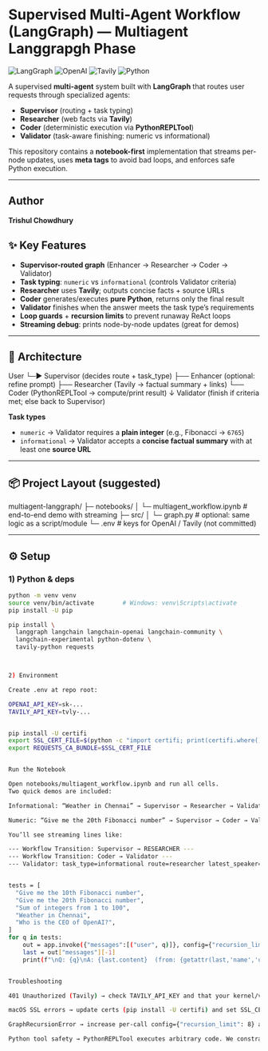 # Supervised Multi-Agent Workflow (LangGraph) — **Multiagent Langgrapgh Phase**

![LangGraph](https://img.shields.io/badge/LangGraph-multiagent-blue)
![OpenAI](https://img.shields.io/badge/OpenAI-gpt--4o--mini-412991?logo=openai)
![Tavily](https://img.shields.io/badge/Tavily-Search-orange)
![Python](https://img.shields.io/badge/Python-3.10+-3776AB?logo=python)

A supervised **multi-agent** system built with **LangGraph** that routes user requests through specialized agents:
- **Supervisor** (routing + task typing)
- **Researcher** (web facts via **Tavily**)
- **Coder** (deterministic execution via **PythonREPLTool**)
- **Validator** (task-aware finishing: numeric vs informational)

This repository contains a **notebook-first** implementation that streams per-node updates, uses **meta tags** to avoid bad loops, and enforces safe Python execution.

---

## Author

**Trishul Chowdhury**

## ✨ Key Features

- **Supervisor-routed graph** (Enhancer → Researcher → Coder → Validator)
- **Task typing**: `numeric` vs `informational` (controls Validator criteria)
- **Researcher** uses **Tavily**; outputs concise facts + source URLs
- **Coder** generates/executes **pure Python**, returns only the final result
- **Validator** finishes when the answer meets the task type’s requirements
- **Loop guards** + **recursion limits** to prevent runaway ReAct loops
- **Streaming debug**: prints node-by-node updates (great for demos)

---

## 🧠 Architecture


User
└─► Supervisor (decides route + task_type)
├── Enhancer (optional: refine prompt)
├── Researcher (Tavily → factual summary + links)
└── Coder (PythonREPLTool → compute/print result)
↓
Validator (finish if criteria met; else back to Supervisor)


**Task types**
- `numeric` → Validator requires a **plain integer** (e.g., Fibonacci → `6765`)
- `informational` → Validator accepts a **concise factual summary** with at least one **source URL**

---

## 📦 Project Layout (suggested)


multiagent-langgraph/
├─ notebooks/
│ └─ multiagent_workflow.ipynb # end-to-end demo with streaming
├─ src/
│ └─ graph.py # optional: same logic as a script/module
└─ .env # keys for OpenAI / Tavily (not committed)


---

## ⚙️ Setup

### 1) Python & deps

```bash
python -m venv venv
source venv/bin/activate        # Windows: venv\Scripts\activate
pip install -U pip

pip install \
  langgraph langchain langchain-openai langchain-community \
  langchain-experimental python-dotenv \
  tavily-python requests



2) Environment

Create .env at repo root:

OPENAI_API_KEY=sk-...
TAVILY_API_KEY=tvly-...


pip install -U certifi
export SSL_CERT_FILE=$(python -c "import certifi; print(certifi.where())")
export REQUESTS_CA_BUNDLE=$SSL_CERT_FILE


Run the Notebook

Open notebooks/multiagent_workflow.ipynb and run all cells.
Two quick demos are included:

Informational: “Weather in Chennai” → Supervisor → Researcher → Validator → END

Numeric: “Give me the 20th Fibonacci number” → Supervisor → Coder → Validator → END

You’ll see streaming lines like:

--- Workflow Transition: Supervisor → RESEARCHER ---
--- Workflow Transition: Coder → Validator ---
--- Validator: task_type=informational route=researcher latest_speaker=researcher ---


tests = [
  "Give me the 10th Fibonacci number",
  "Give me the 20th Fibonacci number",
  "Sum of integers from 1 to 100",
  "Weather in Chennai",
  "Who is the CEO of OpenAI?",
]
for q in tests:
    out = app.invoke({"messages":[("user", q)]}, config={"recursion_limit": 8})
    last = out["messages"][-1]
    print(f"\nQ: {q}\nA: {last.content}  (from: {getattr(last,'name','unknown')})")


Troubleshooting

401 Unauthorized (Tavily) → check TAVILY_API_KEY and that your kernel/venv actually loaded .env.

macOS SSL errors → update certs (pip install -U certifi) and set SSL_CERT_FILE/REQUESTS_CA_BUNDLE.

GraphRecursionError → increase per-call config={"recursion_limit": 8} and keep tool lists minimal per node.

Python tool safety → PythonREPLTool executes arbitrary code. We constrain prompts and block imports/IO; keep running in a trusted/local environment.
